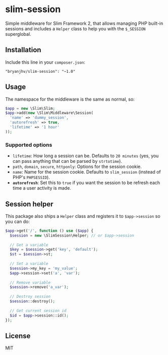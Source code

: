 # slim-session

Simple middleware for Slim Framework 2, that allows managing PHP built-in
sessions and includes a `Helper` class to help you with the `$_SESSION`
superglobal.

## Installation

Include this line in your `composer.json`:

```
"bryanjhv/slim-session": "~1.0"
```

## Usage

The namespace for the middleware is the same as normal, so:

```php
$app = new \Slim\Slim;
$app->add(new \Slim\Middleware\Session(
  'name' => 'dummy_session',
  'autorefresh' => true,
  'lifetime' => '1 hour'
));
```

### Supported options

* `lifetime`: How long a session can be. Defaults to `20 minutes` (yes, you can
  pass anything that can be parsed by `strtotime`).
* `path`, `domain`, `secure`, `httponly`: Options for the session cookie.
* `name`: Name for the session cookie. Defaults to `slim_session` (instead of
  PHP's `PHPSESSID`).
* **`autorefresh`**: Set this to `true` if you want the session to be refresh
  each time a user activity is made.

## Session helper

This package also ships a `Helper` class and registers it to `$app->session` so
you can do:

```php
$app->get('/', function () use ($app) {
  $session = new \SlimSession\Helper; // or $app->session
  
  // Get a variable
  $key = $session->get('key', 'default');
  $st = $session->st;
  
  // Set a variable
  $session->my_key = 'my_value';
  $app->session->set('a', 'var');
  
  // Remove variable
  $session->remove('a_var');
  
  // Destroy session
  $session::destroy();
  
  // Get current session id
  $id = $app->session::id();
});
```

## License

MIT
